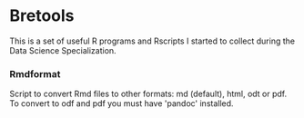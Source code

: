 # Bretools

This is a set of useful R programs and Rscripts I started to collect during the Data Science Specialization.

### Rmdformat
Script to convert Rmd files to other formats: md (default), html, odt or pdf.
To convert to odf and pdf you must have 'pandoc' installed.
